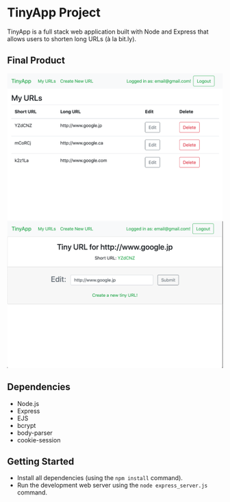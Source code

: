 # TinyApp Project

TinyApp is a full stack web application built with Node and Express that allows users to shorten long URLs (à la bit.ly).

## Final Product

!["Screenshot of URLs Page"](https://github.com/j-nny/tinyapp/blob/master/docs/TinyApp-URLsPage.png)
!["Screenshot of New URL Page"](https://github.com/j-nny/tinyapp/blob/master/docs/TinyApp-newURLPage.png)

## Dependencies

- Node.js
- Express
- EJS
- bcrypt
- body-parser
- cookie-session

## Getting Started

- Install all dependencies (using the `npm install` command).
- Run the development web server using the `node express_server.js` command.
